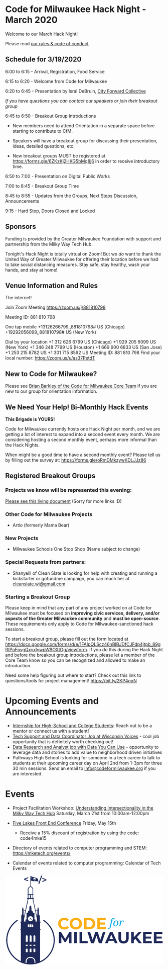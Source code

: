 # Code for Milwaukee Hack Night - March 2020

Welcome to our March Hack Night!

Please read [our rules & code of conduct](https://github.com/codeformilwaukee/hack-night-digital-programs#rules-code-of-conduct-etc)

## Schedule for 3/19/2020

6:00 to 6:15 - Arrival, Registration, Food Service

6:15 to 6:20 - Welcome from Code for Milwaukee

6:20 to 6:45 - Presentation by Isral DeBruin, [City Forward Collective](https://www.cityforwardcollective.org/)

*If you have questions you can contact our speakers or join their breakout group*

6:45 to 6:50 - Breakout Group Introductions

- New members need to attend Orientation in a separate space before starting to contribute to CfM.

- Speakers will have a breakout group for discussing their presentation, ideas, detailed questions, etc.

- New breakout groups MUST be registered at https://forms.gle/6ZKzKj2HKG5bMq8j6 in order to receive introductory time.

6:50 to 7:00 - Presentation on Digital Public Works

7:00 to 8:45 - Breakout Group Time

8:45 to 8:55 - Updates from the Groups, Next Steps Discussion, Announcements

9:15 - Hard Stop, Doors Closed and Locked

## Sponsors

Funding is provided by the Greater Milwaukee Foundation with support and partnership from the Milky Way Tech Hub.

Tonight's Hack Night is totally virtual on Zoom! But we _do_ want to thank the United Way of Greater Milwaukee for offering their location before we had to take social distancing measures. Stay safe, stay healthy, wash your hands, and stay at home!


## Venue Information and Rules

The internet! 

Join Zoom Meeting
https://zoom.us/j/881810798 

Meeting ID: 881 810 798

One tap mobile
+13126266799,,881810798# US (Chicago)
+19292056099,,881810798# US (New York)

Dial by your location
        +1 312 626 6799 US (Chicago)
        +1 929 205 6099 US (New York)
        +1 346 248 7799 US (Houston)
        +1 669 900 6833 US (San Jose)
        +1 253 215 8782 US
        +1 301 715 8592 US
Meeting ID: 881 810 798
Find your local number: https://zoom.us/u/as37PetdT 

## New to Code for Milwaukee?

Please see [Brian Barkley of the Code for Milwaukee Core Team](https://codeformilwaukee.org/join-us) if you are new to our group for orientation information.

## We Need Your Help! Bi-Monthly Hack Events

**This Brigade is YOURS!**

Code for Milwaukee currently hosts one Hack Night per month, and we are getting a lot of interest to expand into a second event every month. We are considering hosting a second monthly event, perhaps more informal than the Hack Nights.

When might be a good time to have a second monthly event? Please tell us by filling out the survey at: https://forms.gle/oRmDMkzywKDLJJz86

## Registered Breakout Groups

### Projects we know will be represented this evening:

[Please see this living document](https://docs.google.com/document/d/187NZrx_460S8z4AbrM4Dxg332AQYHtD2EhH-uaT4yhQ/edit)
(Sorry for more links :D)

### Other Code for Milwaukee Projects
- Artio (formerly Mama Bear)

### New Projects
- Milwaukee Schools One Stop Shop (Name subject to change)


### Special Requests from partners:

- Shanyeill of Clean Slate is looking for help with creating and running a kickstarter or gofundme campaign, you can reach her at cleanslate.wi@gmail.com 


### Starting a Breakout Group

Please keep in mind that any part of any project worked on at Code for Milwaukee must be focused on **improving civic services, delivery, and/or aspects of the Greater Milwaukee community** and **must be open-source**. These requirements only apply to Code for Milwaukee-sanctioned hack sessions.

To start a breakout group, please fill out the form located at https://docs.google.com/forms/d/e/1FAIpQLScz46nBIBJDfCJFdp4jtpb_89gRtPoFpvgQxyxlywpW9OXtOg/viewform. If you do this during the Hack Night and before the breakout group introductions, please let a member of the Core Team know so you can be recognized and allowed to make an introduction.

Need some help figuring out where to start? Check out this link to questions/tools for project management! https://bit.ly/2KP4qqN

# Upcoming Events and Announcements

- [Internship for High-School and College Students](https://docs.google.com/document/d/1Hag_Z5iC70EfQsyDyNS96LU46T7pUsp7EI9hEWbNskQ/edit?usp=sharing): Reach out to be a mentor or connect us with a student! 
- [Tech Support and Data Coordinator Job at Wisconsin Voices](https://drive.google.com/file/d/0B7Hc7Ui-lOrwRG0yZklpXzhpSGNBSUhDZ0E2b2dWLVJFNmhr/view) - cool job opportunity that is definitely worth checking out! 
- [Data Research and Analyst job with Data You Can Use](https://mcusercontent.com/3db7a8788a8ecf9cd99a9a83f/files/5e0dff16-90e7-4515-8be1-aac99c5c6f0b/DYCU_job_description_20200308.pdf) - opportunity to leverage data and stories to add value to neighborhood driven initiatives
- Pathways High School is looking for someone in a tech career to talk to students at their upcoming career day on April 2nd from 1-3pm for three 30 min sessions. Send an email to info@codeformilwaukee.org if you are interested. 

# Events
- Project Facilitation Workshop: [Understanding Intersectionality in the Milky Way Tech Hub](https://www.meetup.com/Code-for-Milwaukee/events/269088782/) Saturday, March 21st from 10:00am-12:00pm
- [Five Lakes Front End Conference](https://5lakesfront.com/) Friday, May 15th 
    - Receive a 15% discount of registration by using the code: code4mke15

- Directory of events related to computer programming and STEM: https://mketech.org/events/
- Calendar of events related to computer programming: Calendar of Tech Events

<!-- * Project Facilitation Training Workshops: Be on the lookout for upcoming training workshops to help you become a better project facilitator on technologically involved projects. Reply back with what topics you would like to see covered!
* [Internship for High-School and College Students](http://codeformilwaukee.org/internship): (https://forms.gle/SWpPD7YWJf593jxy9)  Do you know of any students (tech oriented or not) who could benefit from expanding their skillset through a technology driven project? Please pass along this internship opportunity to them or help us get connected to similarly aligned high-school teachers or non-profits.
* [Tech Support and Data Coordinator Job at Wisconsin Voices](https://drive.google.com/file/d/0B7Hc7Ui-lOrwRG0yZklpXzhpSGNBSUhDZ0E2b2dWLVJFNmhr/view) - cool job opportunity that is definitely worth checking out!

* [Reshaping the Testing Pyramid with Cypress](https://www.meetup.com/milwaukeejs/events/267954385/) Tuesday, February 25th
* [Latino's In Tech Website Hackathon]((http://latinosin.tech/)  ) Saturday, February 29th from 9am-3pm 
* Project Facilitation Workshop 1: [Approaches to Product Development](https://www.eventbrite.com/e/approaches-to-product-development-tickets-94012308345) Saturday, February 29th from 10am-1:30pm
* [Making Milwaukee Meetups more Accessible Thursday](https://www.eventbrite.com/e/milwaukee-meetups-accessibility-panel-tickets-95841326989), March 26th: https://www.eventbrite.com/e/milwaukee-meetups-accessibility-panel-tickets-95841326989
* [Five Lakes Front End Conference](https://5lakesfront.com/) Friday, May 15th 
  * Receive a 15% discount of registration by using the code: code4mke15
  * Accepting session submissions [here](https://sessionize.com/5-lakes-front-2020/)
* Directory of events related to computer programming and STEM: https://mketech.org/events/
* [Calendar of Tech Events](https://devwi.com/calendar)
* [Decarceration related events](https://wibailoutpeople.org/2020/02/12/closemsdf-february-2020-events/?fbclid=IwAR2gfiYIE0nN__PV_veZwkmgWFPGJQeV14b-1STQLowFp2Rbu5QQ8tn-7pc)
* [LiftUp Mke](https://liftupmke.com/) 's Hack-a-Pipeline (https://liftupmke.com/2020-hack-a-pipeline)  womxn hackathon on February 22nd
* [Latino's In Tech Website Hackathon](http://latinosin.tech/)  Saturday, February 29th from 9am-3pm -->

[![](assets/blue-cfm-logo.png)](https://codeformilwaukee.org/)
